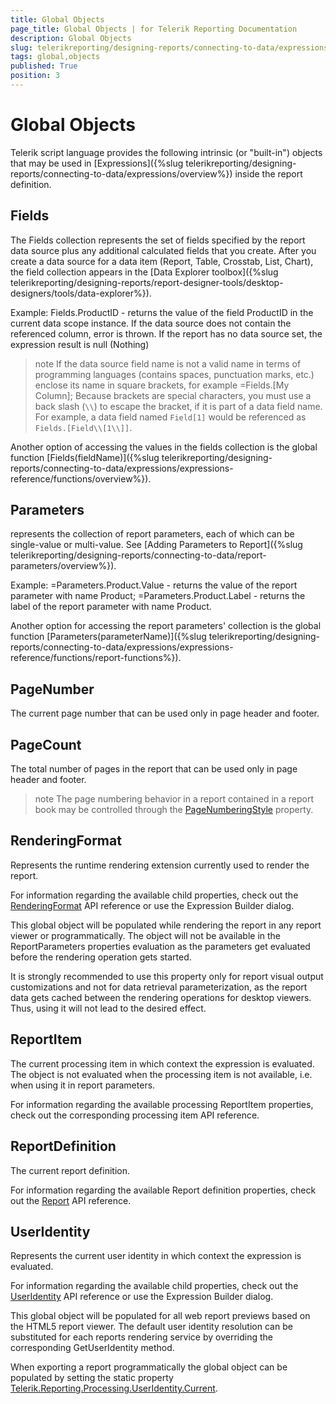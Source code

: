 ```yaml
---
title: Global Objects
page_title: Global Objects | for Telerik Reporting Documentation
description: Global Objects
slug: telerikreporting/designing-reports/connecting-to-data/expressions/expressions-reference/global-objects
tags: global,objects
published: True
position: 3
---
```


# Global Objects

Telerik script language provides the following intrinsic (or "built-in") objects that may be used in  [Expressions]({%slug telerikreporting/designing-reports/connecting-to-data/expressions/overview%}) inside the report definition.       

## Fields

The Fields collection represents the set of fields specified by the report data source plus any additional calculated fields that you create. After you create a data source for a data item (Report, Table, Crosstab, List, Chart), the field collection appears in the [Data Explorer toolbox]({%slug telerikreporting/designing-reports/report-designer-tools/desktop-designers/tools/data-explorer%}).

Example: Fields.ProductID - returns the value of the field ProductID in the current data scope instance. If the data source does not contain the referenced column, error is thrown. If the report has no data source set, the expression result is null (Nothing)         

>note If the data source field name is not a valid name in terms of programming languages (contains spaces, punctuation marks, etc.) enclose its name in square brackets, for example =Fields.[My Column]; Because brackets are special characters, you must use a back slash (`\\`) to escape the bracket, if it is part of a data field name. For example, a data field named `Field[1]` would be referenced as `Fields.[Field\\[1\\]]`.           

Another option of accessing the values in the fields collection is the global function [Fields(fieldName)]({%slug telerikreporting/designing-reports/connecting-to-data/expressions/expressions-reference/functions/overview%}).         

## Parameters

represents the collection of report parameters, each of which can be single-value or multi-value. See [Adding Parameters to Report]({%slug telerikreporting/designing-reports/connecting-to-data/report-parameters/overview%}).         

Example: =Parameters.Product.Value - returns the value of the report parameter with name Product; =Parameters.Product.Label  - returns the label of the report parameter with name Product.         

Another option for accessing the report parameters' collection is the global function [Parameters(parameterName)]({%slug telerikreporting/designing-reports/connecting-to-data/expressions/expressions-reference/functions/report-functions%}).         

## PageNumber

The current page number that can be used only in page header and footer. 

## PageCount

The total number of pages in the report that can be used only in page header and footer.         

>note The page numbering behavior in a report contained in a report book may be controlled through the [PageNumberingStyle](/reporting/api/Telerik.Reporting.Report#Telerik_Reporting_Report_PageNumberingStyle) property.           

## RenderingFormat

Represents the runtime rendering extension currently used to render the report.

For information regarding the available child properties, check out the [RenderingFormat](/reporting/api/Telerik.Reporting.Processing.RenderingFormat) API reference or use the Expression Builder dialog.         

This global object will be populated while rendering the report in any report viewer or programmatically. The object will not be available in the ReportParameters properties evaluation as the parameters get evaluated before the rendering operation gets started.         

It is strongly recommended to use this property only for report visual output customizations and not for data retrieval parameterization, as the report data gets cached between the rendering operations for desktop viewers. Thus, using it will not lead to the desired effect.         

## ReportItem

The current processing item in which context the expression is evaluated. The object is not evaluated when the processing item is not available, i.e. when using it in report parameters.

For information regarding the available processing ReportItem properties, check out the corresponding processing item API reference.

## ReportDefinition

The current report definition.

For information regarding the available Report definition properties, check out the [Report](/reporting/api/Telerik.Reporting.Report) API reference.         

## UserIdentity

Represents the current user identity in which context the expression is evaluated.

For information regarding the available child properties, check out the [UserIdentity](/reporting/api/Telerik.Reporting.Processing.UserIdentity) API reference or use the Expression Builder dialog.         

This global object will be populated for all web report previews based on the HTML5 report viewer. The default user identity resolution can be substituted for each reports rendering service by overriding the corresponding GetUserIdentity method.         

When exporting a report programmatically the global object can be populated by setting the static property [Telerik.Reporting.Processing.UserIdentity.Current](/reporting/api/Telerik.Reporting.Processing.UserIdentity#Telerik_Reporting_Processing_UserIdentity_Current).         
